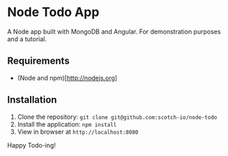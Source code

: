 Node Todo App
=========

A Node app built with MongoDB and Angular. For demonstration purposes and a tutorial.

Requirements
------------
- (Node and npm)[http://nodejs.org]

Installation
-----------
1. Clone the repository: `git clone git@github.com:scotch-io/node-todo`
2. Install the application: `npm install`
3. View in browser at `http://localhost:8080`

Happy Todo-ing!
